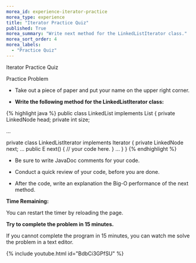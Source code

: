 ```yaml
---
morea_id: experience-iterator-practice
morea_type: experience
title: "Iterator Practice Quiz"
published: True
morea_summary: "Write next method for the LinkedListIterator class."
morea_sort_order: 4
morea_labels: 
  - "Practice Quiz"
---
```


Iterator Practice Quiz

Practice Problem

* Take out a piece of paper and put your name on the upper right corner.

* **Write the following method for the LinkedListIterator class:**

{% highlight java %}
public class LinkedList<E> implements List<E> {
  private LinkedNode<E> head;
  private int size;

   ...

  private class LinkedListIterator<E> implements Iterator<E> {
    private LinkedNode<E> next;
    ...
    public E next() {
      // your code here.
    }
    ...
  }
}
{% endhighlight %}

  * Be sure to write JavaDoc comments for your code.

* Conduct a quick review of your code, before you are done.

* After the code, write an explanation the Big-O performance of the next method.

**Time Remaining:**

<script src="{{ site.baseurl }}/js/countdown.js" type="text/javascript"></script>
<!-- =========================================================== -->
<script type="application/javascript">
var myCountdown2 = new Countdown({
									time: 15 * 60,
									width:150,
									height:80,
									rangeHi:"minute"	// <- no comma on last item!
									});
</script>

You can restart the timer by reloading the page.

**Try to complete the problem in 15 minutes.**

If you cannot complete the program in 15 minutes, you can watch me solve the problem in a text editor.

{% include youtube.html id="BdbCi3GPfSU" %}

